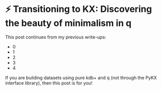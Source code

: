 # ⚡ Transitioning to KX: Discovering the beauty of minimalism in q

This post continues from my previous write-ups:

- 0
- 1
- 2
- 3
- 4

If you are building datasets using pure kdb+ and q (not through the PyKX interface library), then this post is for you!